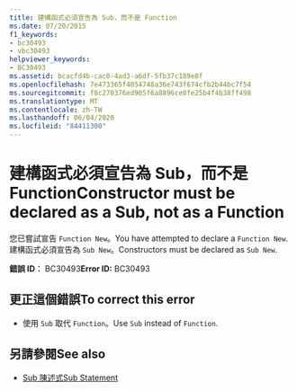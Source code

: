 ```yaml
---
title: 建構函式必須宣告為 Sub，而不是 Function
ms.date: 07/20/2015
f1_keywords:
- bc30493
- vbc30493
helpviewer_keywords:
- BC30493
ms.assetid: bcacfd4b-cac0-4ad3-a6df-5fb37c189e8f
ms.openlocfilehash: 7e473365f4054748a36e743f674cfb2b44bc7f54
ms.sourcegitcommit: f8c270376ed905f6a8896ce0fe25b4f4b38ff498
ms.translationtype: MT
ms.contentlocale: zh-TW
ms.lasthandoff: 06/04/2020
ms.locfileid: "84411300"
---
```

# <a name="constructor-must-be-declared-as-a-sub-not-as-a-function"></a><span data-ttu-id="0c458-102">建構函式必須宣告為 Sub，而不是 Function</span><span class="sxs-lookup"><span data-stu-id="0c458-102">Constructor must be declared as a Sub, not as a Function</span></span>
<span data-ttu-id="0c458-103">您已嘗試宣告 `Function New`。</span><span class="sxs-lookup"><span data-stu-id="0c458-103">You have attempted to declare a `Function New`.</span></span> <span data-ttu-id="0c458-104">建構函式必須宣告為 `Sub New`。</span><span class="sxs-lookup"><span data-stu-id="0c458-104">Constructors must be declared as `Sub New`.</span></span>  
  
 <span data-ttu-id="0c458-105">**錯誤 ID︰** BC30493</span><span class="sxs-lookup"><span data-stu-id="0c458-105">**Error ID:** BC30493</span></span>  
  
## <a name="to-correct-this-error"></a><span data-ttu-id="0c458-106">更正這個錯誤</span><span class="sxs-lookup"><span data-stu-id="0c458-106">To correct this error</span></span>  
  
- <span data-ttu-id="0c458-107">使用 `Sub` 取代 `Function`。</span><span class="sxs-lookup"><span data-stu-id="0c458-107">Use `Sub` instead of `Function`.</span></span>  
  
## <a name="see-also"></a><span data-ttu-id="0c458-108">另請參閱</span><span class="sxs-lookup"><span data-stu-id="0c458-108">See also</span></span>

- [<span data-ttu-id="0c458-109">Sub 陳述式</span><span class="sxs-lookup"><span data-stu-id="0c458-109">Sub Statement</span></span>](../language-reference/statements/sub-statement.md)
